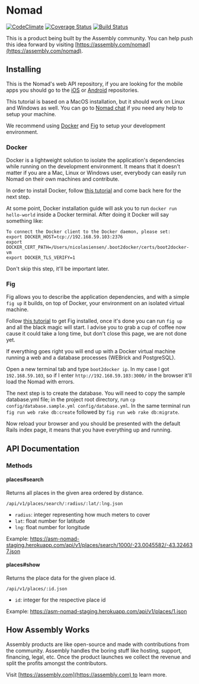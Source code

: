 # Nomad
[![CodeClimate](https://codeclimate.com/github/asm-products/nomad/badges/gpa.svg)](https://codeclimate.com/github/asm-products/nomad)
[![Coverage Status](https://img.shields.io/coveralls/asm-products/nomad.svg)](https://coveralls.io/r/asm-products/nomad)
[![Build Status](https://travis-ci.org/asm-products/nomad.svg?branch=master)](https://travis-ci.org/asm-products/nomad)

This is a product being built by the Assembly community. You can help push this idea forward by visiting [https://assembly.com/nomad](https://assembly.com/nomad).

## Installing

This is the Nomad's web API repository, if you are looking for the mobile apps you should go to the [iOS](https://github.com/asm-products/nomad-ios) or [Android](https://github.com/asm-products/nomad-android) repositories.

This tutorial is based on a MacOS installation, but it should work on Linux and Windows as well. You can go to [Nomad chat](https://assembly.com/chat/nomad) if you need any help to setup your machine.

We recommend using [Docker](https://www.docker.com/) and [Fig](http://www.fig.sh/index.html) to setup your development environment.

### Docker

Docker is a lightweight solution to isolate the application's dependencies while running on the development environment. It means that it doesn't matter if you are a Mac, Linux or Windows user, everybody can easily run Nomad on their own machines and contribute.

In order to install Docker, follow [this tutorial](https://docs.docker.com/installation/) and come back here for the next step.

At some point, Docker installation guide will ask you to run ```docker run hello-world``` inside a Docker terminal. After doing it Docker will say something like:

```
To connect the Docker client to the Docker daemon, please set:
export DOCKER_HOST=tcp://192.168.59.103:2376
export DOCKER_CERT_PATH=/Users/nicolasiensen/.boot2docker/certs/boot2docker-vm
export DOCKER_TLS_VERIFY=1
```

Don't skip this step, it'll be important later.

### Fig

Fig allows you to describe the application dependencies, and with a simple ```fig up``` it builds, on top of Docker, your environment on an isolated virtual machine.

Follow [this tutorial](http://www.fig.sh/install.html) to get Fig installed, once it's done you can run ```fig up``` and all the black magic will start. I advise you to grab a cup of coffee now cause it could take a long time, but don't close this page, we are not done yet.

If everything goes right you will end up with a Docker virtual machine running a web and a database processes (WEBrick and PostgreSQL).

Open a new terminal tab and type ```boot2docker ip```. In my case I got ```192.168.59.103```, so if I enter ```http://192.168.59.103:3000/``` in the browser it'll load the Nomad with errors.

The next step is to create the database. You will need to copy the sample database.yml file; in the project root directory, run ```cp config/database.sample.yml config/database.yml```. In the same terminal run ```fig run web rake db:create``` followed by ```fig run web rake db:migrate```.

Now reload your browser and you should be presented with the default Rails index page, it means that you have everything up and running.

## API Documentation

### Methods

#### places#search

Returns all places in the given area ordered by distance.

```
/api/v1/places/search/:radius/:lat/:lng.json
```

* ```radius```: integer representing how much meters to cover
* ```lat```: float number for latitude
* ```lng```: float number for longitude

Example: https://asm-nomad-staging.herokuapp.com/api/v1/places/search/1000/-23.0045582/-43.324637.json

#### places#show

Returns the place data for the given place id.

```
/api/v1/places/:id.json
```

* ```id```: integer for the respective place id

Example: https://asm-nomad-staging.herokuapp.com/api/v1/places/1.json

## How Assembly Works

Assembly products are like open-source and made with contributions from the community. Assembly handles the boring stuff like hosting, support, financing, legal, etc. Once the product launches we collect the revenue and split the profits amongst the contributors.

Visit [https://assembly.com](https://assembly.com) to learn more.
